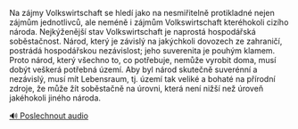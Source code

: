 
Na zájmy Volkswirtschaft se hledí jako na nesmiřitelně protikladné nejen zájmům jednotlivců, ale neméně i zájmům Volkswirtschaft kteréhokoli cizího národa. Nejkýženější stav Volkswirtschaft je naprostá hospodářská soběstačnost. Národ, který je závislý na jakýchkoli dovozech ze zahraničí, postrádá hospodářskou nezávislost; jeho suverenita je pouhým klamem. Proto národ, který všechno to, co potřebuje, nemůže vyrobit doma, musí dobýt veškerá potřebná území. Aby byl národ skutečně suverénní a nezávislý, musí mít Lebensraum, tj. území tak veliké a bohaté na přírodní zdroje, že může žít soběstačně na úrovni, která není nižší než úroveň jakéhokoli jiného národa.

[🔊 Poslechnout audio](/data/7-paragraphs/audio/chapter_62/para_006-Na-zjmy-Volkswirtschaft-se-hled-jako-na-nesmiit.mp3)
